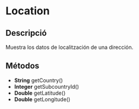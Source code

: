 # Location

## Descripció

Muestra los datos de localitzación de una dirección.

## Métodos

- **String** getCountry()
- **Integer** getSubcountryId()
- **Double** getLatitude()
- **Double** getLongitude()
